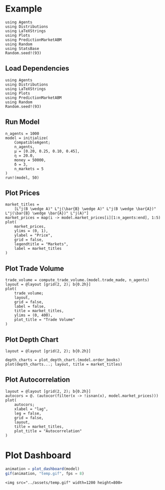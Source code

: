 # Example 

```@setup example
using Agents
using Distributions
using LaTeXStrings
using Plots
using PredictionMarketABM
using Random
using StatsBase
Random.seed!(93)
```


## Load Dependencies

```@example example
using Agents
using Distributions
using LaTeXStrings
using Plots
using PredictionMarketABM
using Random
Random.seed!(93)
```

## Run Model 
```@example example
n_agents = 1000
model = initialize(
    CompatibleAgent;
    n_agents,
    μ = [0.20, 0.25, 0.10, 0.45],
    η = 20.0,
    money = 50000,
    δ = 3,
    n_markets = 5
)
run!(model, 50)
```

## Plot Prices 

```@example example
market_titles =
    [L"j(B \wedge A)" L"j(\bar{B} \wedge A)" L"j(B \wedge \bar{A})" L"j(\bar{B} \wedge \bar{A})" L"j(A)"]
market_prices = map(i -> model.market_prices[i][1:n_agents:end], 1:5)
plot(
    market_prices,
    ylims = (0, 1),
    ylabel = "Price",
    grid = false,
    legendtitle = "Markets",
    label = market_titles
)
```
## Plot Trade Volume 

```@example example
trade_volume = compute_trade_volume.(model.trade_made, n_agents)
layout = @layout [grid(2, 2); b{0.2h}]
plot(
    trade_volume;
    layout,
    grid = false,
    label = false,
    title = market_titles,
    ylims = (0, 400),
    plot_title = "Trade Volume"
)
```

## Plot Depth Chart

```@example example
layout = @layout [grid(2, 2); b{0.2h}]

depth_charts = plot_depth_chart.(model.order_books)
plot(depth_charts...; layout, title = market_titles)
```

## Plot Autocorrelation

```@example example 
layout = @layout [grid(2, 2); b{0.2h}]
autocors = @. (autocor(filter(x -> !isnan(x), model.market_prices)))
plot(
    autocors;
    xlabel = "lag",
    leg = false, 
    grid = false, 
    layout,
    title = market_titles,
    plot_title = "Autocorrelation"
)
```

# Plot Dashboard

```julia
animation = plot_dashboard(model)
gif(animation, "temp.gif", fps = 8)
```

```@raw html
<img src="../assets/temp.gif" width=1200 height=800>
```